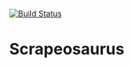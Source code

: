 [![Build Status](https://travis-ci.org/Alek-S/Scrapeosaurus.svg?branch=master)](https://travis-ci.org/Alek-S/Scrapeosaurus)

# Scrapeosaurus
